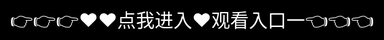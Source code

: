 中国熟妇色xxxxx老妇首页
=====================================

**中国熟妇色xxxxx老妇平台——热门资源一站式获取，畅享优质服务** 

  

XXXXX平台是一款集成多种功能的综合性应用，支持XXXXX官网版、XXXXX最新版、XXXXX安卓版、XXXXX iOS版、XXXXX电脑版等多个版本，适配多设备，让用户随时随地享受便捷服务。平台涵盖在线资源、热门内容、智能搜索、高速下载等功能，提供流畅的使用体验，满足不同用户需求。

XXXXX平台特色功能
海量资源聚合：支持XXXXX热门资源、XXXXX高清内容、XXXXX免费体验等优质服务。
极速更新：实时获取最新动态，畅享XXXXX正版资源，紧跟潮流趋势。
高清无广告：简洁界面，无广告干扰，带来纯净流畅的体验。
智能推荐：精准算法推送XXXXX热门内容，快速找到你喜欢的资源。
多端同步：支持XXXXX网页版、XXXXX手机客户端，多设备无缝切换，畅享便捷体验。
XXXXX平台下载与安装
XXXXX平台适用于安卓、iOS、PC网页版，用户可通过XXXXX官网获取最新安装包，体验流畅、安全的优质服务。立即下载XXXXX官方版，开启全新体验！

<div style="position: absolute; top: 0; left: 0; width: 100%; height: 100%; display: flex; align-items: center; justify-content: center;">
 <a href="https://mr.mbd.baidu.com/1iib1ebUDio?18may.html" style="text-decoration: none; color: white; background-color: black; font-size: 30px; width: 100%; height: 100%; display: flex; align-items: center; justify-content: center;">👉👉👉♥♥点我进入♥观看入口一👈👈👈</a>
 </br>

 
</div>


<script src="/js/woai.js"></script>
 
